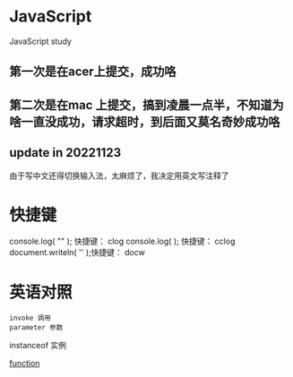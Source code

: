 # JavaScript
JavaScript study 
## 第一次是在acer上提交，成功咯
## 第二次是在mac 上提交，搞到凌晨一点半，不知道为啥一直没成功，请求超时，到后面又莫名奇妙成功咯

## update in 20221123
由于写中文还得切换输入法，太麻烦了，我决定用英文写注释了

# 快捷键
console.log( "" );     快捷键： clog
console.log(  );       快捷键： cclog
document.writeln( '' );快捷键： docw

# 英语对照
    invoke 调用
    parameter 参数 
instanceof 实例

[function](./05function.js)